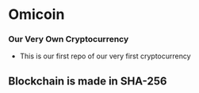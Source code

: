 # Omicoin
### Our Very Own Cryptocurrency

* This is our first repo of our very first cryptocurrency

## Blockchain is made in SHA-256
